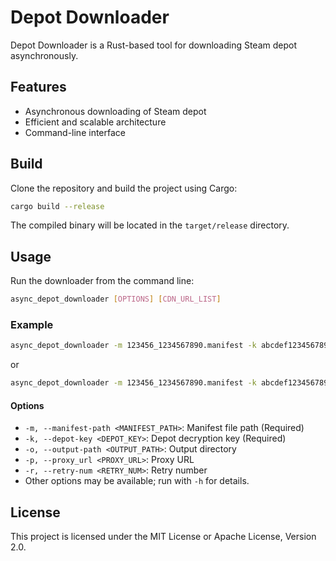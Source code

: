 # Depot Downloader

Depot Downloader is a Rust-based tool for downloading Steam depot asynchronously.

## Features
- Asynchronous downloading of Steam depot
- Efficient and scalable architecture
- Command-line interface

## Build

Clone the repository and build the project using Cargo:

```bash
cargo build --release
```

The compiled binary will be located in the `target/release` directory.

## Usage

Run the downloader from the command line:

```bash
async_depot_downloader [OPTIONS] [CDN_URL_LIST]
```

### Example

```bash
async_depot_downloader -m 123456_1234567890.manifest -k abcdef1234567890
```

or

```bash
async_depot_downloader -m 123456_1234567890.manifest -k abcdef1234567890 -o output_directory -r 3 -p http://127.0.0.1:1080 steampipe.akamaized.net fastly.cdn.steampipe.steamcontent.com
```

#### Options
- `-m, --manifest-path <MANIFEST_PATH>`: Manifest file path (Required)
- `-k, --depot-key <DEPOT_KEY>`: Depot decryption key (Required)
- `-o, --output-path <OUTPUT_PATH>`: Output directory
- `-p, --proxy_url <PROXY_URL>`: Proxy URL
- `-r, --retry-num <RETRY_NUM>`: Retry number
- Other options may be available; run with `-h` for details.

## License

This project is licensed under the MIT License or Apache License, Version 2.0.

